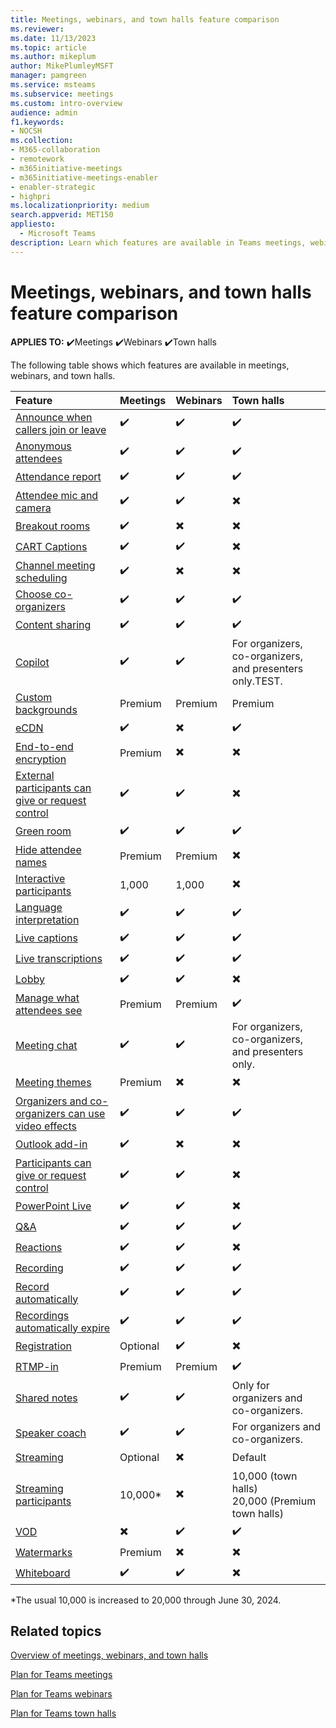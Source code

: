 ```yaml
---
title: Meetings, webinars, and town halls feature comparison
ms.reviewer: 
ms.date: 11/13/2023
ms.topic: article
ms.author: mikeplum
author: MikePlumleyMSFT
manager: pamgreen
ms.service: msteams
ms.subservice: meetings
ms.custom: intro-overview
audience: admin
f1.keywords:
- NOCSH
ms.collection: 
- M365-collaboration
- remotework
- m365initiative-meetings
- m365initiative-meetings-enabler
- enabler-strategic
- highpri
ms.localizationpriority: medium
search.appverid: MET150
appliesto: 
  - Microsoft Teams
description: Learn which features are available in Teams meetings, webinars, and town halls.
---
```


# Meetings, webinars, and town halls feature comparison

**APPLIES TO:** ✔️Meetings ✔️Webinars ✔️Town halls

The following table shows which features are available in meetings, webinars, and town halls.

|Feature|Meetings|Webinars|Town halls|
|:------|:-------|:-------|:---------|
|[Announce when callers join or leave](turn-on-or-off-entry-and-exit-announcements-for-meetings-in-teams.md)|✔️|✔️|✔️|
|[Anonymous attendees](anonymous-users-in-meetings.md)|✔️|✔️|✔️|
|[Attendance report](/teams-analytics-and-reports/meeting-attendance-report.md)|✔️|✔️|✔️|
|[Attendee mic and camera](https://products.support.services.microsoft.com/office/manage-what-attendees-see-in-teams-meetings-19bfd690-8122-49f4-bc04-c2c5f69b4e16#:~:text=To%20manage%20what%20attendees%20see%3A%201%20In%20Teams%2C,for%20attendees%3F%20and%20Allow%20camera%20for%20attendees%3F%20toggles.)|✔️|✔️|✖️|
|[Breakout rooms](https://support.microsoft.com/office/use-breakout-rooms-in-microsoft-teams-meetings-7de1f48a-da07-466c-a5ab-4ebace28e461)|✔️|✖️|✖️|
|[CART Captions](https://support.microsoft.com/office/use-cart-captions-in-a-microsoft-teams-meeting-human-generated-captions-2dd889e8-32a8-4582-98b8-6c96cf14eb47)|✔️|✔️|✖️|
|[Channel meeting scheduling](https://support.microsoft.com/office/schedule-a-meeting-in-microsoft-teams-943507a9-8583-4c58-b5d2-8ec8265e04e5)|✔️|✖️|✖️|
|[Choose co-organizers](https://support.microsoft.com/office/roles-in-microsoft-teams-meetings-c16fa7d0-1666-4dde-8686-0a0bfe16e019)|✔️|✔️|✔️|
|[Content sharing](meeting-policies-content-sharing.md)|✔️|✔️|✔️|
|[Copilot](copilot-teams-transcription.md)|✔️|✔️|For organizers, co-organizers, and presenters only.TEST.|
|[Custom backgrounds](custom-meeting-backgrounds.md)|Premium|Premium|Premium|
|[eCDN](streaming-ecdn-enterprise-content-delivery-network.md)|✔️|✖️|✔️|
|[End-to-end encryption](teams-end-to-end-encryption.md)|Premium|✖️|✖️|
|[External participants can give or request control](meeting-who-present-request-control.md)|✔️|✔️|✖️|
|[Green room](hide-attendee-names.md)|✔️|✔️|✔️|
|[Hide attendee names](https://support.microsoft.com/office/green-room-for-teams-meetings-5b744652-789f-42da-ad56-78a68e8460d5)|Premium|Premium|✖️|
|[Interactive participants](view-only-meeting-experience.md)|1,000|1,000|✖️|
|[Language interpretation](https://support.microsoft.com/office/use-language-interpretation-in-microsoft-teams-meetings-b9fdde0f-1896-48ba-8540-efc99f5f4b2e)|✔️|✔️|✔️|
|[Live captions](meeting-transcription-captions.md)|✔️|✔️|✔️|
|[Live transcriptions](https://support.microsoft.com/office/view-live-transcription-in-microsoft-teams-meetings-dc1a8f23-2e20-4684-885e-2152e06a4a8b)|✔️|✔️|✔️|
|[Lobby](who-can-bypass-meeting-lobby.md)|✔️|✔️|✖️|
|[Manage what attendees see](https://support.microsoft.com/office/manage-what-attendees-see-in-teams-meetings-19bfd690-8122-49f4-bc04-c2c5f69b4e16)|Premium|Premium|✔️|
|[Meeting chat](manage-meeting-chat.md)|✔️|✔️|For organizers, co-organizers, and presenters only.|
|[Meeting themes](meeting-themes.md)|Premium|✖️|✖️|
|[Organizers and co-organizers can use video effects](https://products.support.services.microsoft.com/office/apply-video-filters-in-microsoft-teams-meetings-c04a1326-7f63-4170-a4f7-0778520af465)|✔️|✔️|✔️|
|[Outlook add-in](https://support.microsoft.com/office/schedule-a-microsoft-teams-meeting-from-outlook-883cc15c-580f-441a-92ea-0992c00a9b0f)|✔️|✖️|✖️|
|[Participants can give or request control](meeting-who-present-request-control.md)|✔️|✔️|✖️|
|[PowerPoint Live](https://support.microsoft.com/office/present-from-powerpoint-live-in-microsoft-teams-28b20e74-7165-499c-9bd4-0ad975d448ad)|✔️|✔️|✖️|
|[Q&A](manage-qna-for-teams.md)|✔️|✔️|✔️|
|[Reactions](manage-reactions-meetings.md)|✔️|✔️|✖️|
|[Recording](meeting-recording.md)|✔️|✔️|✔️|
|[Record automatically](https://support.microsoft.com/office/record-a-meeting-in-microsoft-teams-34dfbe7f-b07d-4a27-b4c6-de62f1348c24#bkmk_whocanstartorstoparecording)|✔️|✔️|✔️|
|[Recordings automatically expire](meeting-recording.md)|✔️|✔️|✔️|
|[Registration](set-up-webinars.md)| Optional|✔️|✖️|
|[RTMP-in](https://support.microsoft.com/office/use-rtmp-in-in-a-teams-meeting-789d6090-8511-4e2e-add6-52a9f551be7f)| Premium|Premium|✔️|
|[Shared notes](meeting-policies-content-sharing.md)|✔️|✔️|Only for organizers and co-organizers.|
|[Speaker coach](meeting-speaker-coach.md)|✔️|✔️|For organizers and co-organizers.|
|[Streaming](stream-teams-meetings.md)|Optional|✖️|Default|
|[Streaming participants](view-only-meeting-experience.md)|10,000*|✖️|10,000 (town halls) <br> 20,000 (Premium town halls)|
|[VOD](manage-vod-publishing.md)|✖️|✔️|✔️|
|[Watermarks](watermark-meeting-content-video.md)|Premium|✖️|✖️|
|[Whiteboard](meeting-policies-content-sharing.md)|✔️|✔️|✖️|

*The usual 10,000 is increased to 20,000 through June 30, 2024.

## Related topics

[Overview of meetings, webinars, and town halls](quick-start-meetings-live-events.md)

[Plan for Teams meetings](plan-meetings.md)

[Plan for Teams webinars](plan-webinars.md)

[Plan for Teams town halls](plan-town-halls.md)